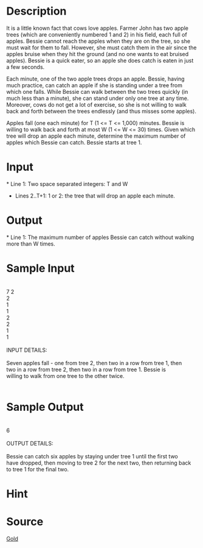 
# Description

<div class="content">
It is a little known fact that cows love apples.  Farmer John has
two apple trees (which are conveniently numbered 1 and 2) in his
field, each full of apples.  Bessie cannot reach the apples when
they are on the tree, so she must wait for them to fall.  However,
she must catch them in the air since the apples bruise when they
hit the ground (and no one wants to eat bruised apples).  Bessie
is a quick eater, so an apple she does catch is eaten in just a few
seconds.

Each minute, one of the two apple trees drops an apple. Bessie,
having much practice, can catch an apple if she is standing under
a tree from which one falls. While Bessie can walk between the two
trees quickly (in much less than a minute), she can stand under
only one tree at any time. Moreover, cows do not get a lot of
exercise, so she is not willing to walk back and forth between the
trees endlessly (and thus misses some apples).

Apples fall (one each minute) for T (1 &lt;= T &lt;= 1,000) minutes.
Bessie is willing to walk back and forth at most W (1 &lt;= W &lt;= 30)
times. Given which tree will drop an apple each minute, determine
the maximum number of apples which Bessie can catch.  Bessie starts
at tree 1.

</div>

# Input

<div class="content">
* Line 1: Two space separated integers: T and W

* Lines 2..T+1: 1 or 2: the tree that will drop an apple each minute.

</div>

# Output

<div class="content">
* Line 1: The maximum number of apples Bessie can catch without
        walking more than W times.

</div>

# Sample Input

<div class="content"><span class="sampledata"><br/>
7 2<br/>
2<br/>
1<br/>
1<br/>
2<br/>
2<br/>
1<br/>
1<br/>
<br/>
INPUT DETAILS:<br/>
<br/>
Seven apples fall - one from tree 2, then two in a row from tree 1, then<br/>
two in a row from tree 2, then two in a row from tree 1. Bessie is <br/>
willing to walk from one tree to the other twice.<br/>
<br/>
</span></div>

# Sample Output

<div class="content"><span class="sampledata"><br/>
6<br/>
<br/>
OUTPUT DETAILS:<br/>
<br/>
Bessie can catch six apples by staying under tree 1 until the first two<br/>
have dropped, then moving to tree 2 for the next two, then returning back<br/>
to tree 1 for the final two.</span></div>

# Hint

<div class="content"><p></p></div>

# Source

<div class="content"><p><a href="problemset.php?search=Gold">Gold</a></p></div>

